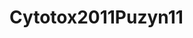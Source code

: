 # Cytotox2011Puzyn11
<script type="application/ld+json">

  {
    "@context": "https://schema.org/",
    "@type": "ChemicalSubstance",
    "http://purl.org/dc/terms/conformsTo":
      {
        "@type": "CreativeWork",
        "@id": "https://bioschemas.org/profiles/ChemicalSubstance/0.4-RELEASE/"
      },
    "name": "Cytotox2011Puzyn11",
    "@id":"wiki:Cytotox2011Puzyn11",
  }
</script>

